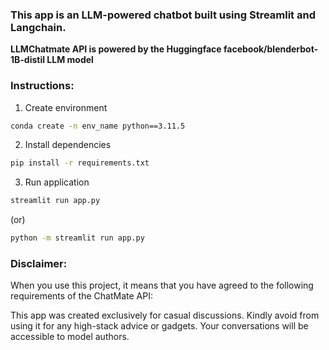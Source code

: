 ### This app is an LLM-powered chatbot built using Streamlit and Langchain.

**LLMChatmate API is powered by the Huggingface facebook/blenderbot-1B-distil LLM model**

### Instructions:
1. Create environment

```sh
conda create -n env_name python==3.11.5
```

2. Install dependencies

```sh
pip install -r requirements.txt
```

3. Run application

```sh
streamlit run app.py
```
(or)

```sh
python -m streamlit run app.py
```


### Disclaimer: 

When you use this project, it means that you have agreed to the following requirements of the ChatMate API:

This app was created exclusively for casual discussions. Kindly avoid from using it for any high-stack advice or gadgets. Your conversations will be accessible to model authors.






